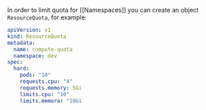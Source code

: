 In order to limit quota for [[Namespaces]] you can create an object `ResourceQuota`, for example:

```yaml
apiVersion: v1
kind: ResourceQuota
metadata:
  name: compute-quota
  namespace: dev
spec:
  hard:
    pods: "10"
    requests.cpu: "4"
    requests.memory: 5Gi
    limits.cpu: "10"
    limits.memora: "10Gi
```